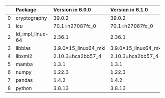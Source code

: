 <!-- markdown-link-check-disable -->

|    | Package          | Version in 6.0.0     | Version in 6.1.0     | Status   |
|---:|:-----------------|:---------------------|:---------------------|:---------|
|  0 | cryptography     | 39.0.2               | 39.0.2               |          |
|  1 | icu              | 70.1=h27087fc_0      | 70.1=h27087fc_0      |          |
|  2 | ld_impl_linux-64 | 2.36.1               | 2.36.1               |          |
|  3 | libblas          | 3.9.0=15_linux64_mkl | 3.9.0=15_linux64_mkl |          |
|  4 | libxml2          | 2.10.3=hca2bb57_4    | 2.10.3=hca2bb57_4    |          |
|  5 | mamba            | 1.3.1                | 1.3.1                |          |
|  6 | numpy            | 1.22.3               | 1.22.3               |          |
|  7 | pandas           | 1.4.2                | 1.4.2                |          |
|  8 | python           | 3.8.13               | 3.8.13               |          |